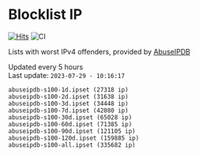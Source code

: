 # Blocklist IP

[![Hits](https://hits.seeyoufarm.com/api/count/incr/badge.svg?url=https%3A%2F%2Fgithub.com%2Fborestad%2Fblocklist-ip%2F&count_bg=%2379C83D&title_bg=%23555555&icon=&icon_color=%23E7E7E7&title=hits&edge_flat=false)](https://hits.seeyoufarm.com)  ![CI](https://img.shields.io/github/workflow/status/borestad/blocklist-ip/CI?style=flat-square)

Lists with worst IPv4 offenders, provided by [AbuseIPDB](https://www.abuseipdb.com/)

<!-- FOOTER-PLACEHOLDER -->
Updated every 5 hours<br>
Last update: `2023-07-29 - 10:16:17`
```
abuseipdb-s100-1d.ipset (27318 ip)
abuseipdb-s100-2d.ipset (31638 ip)
abuseipdb-s100-3d.ipset (34448 ip)
abuseipdb-s100-7d.ipset (42080 ip)
abuseipdb-s100-30d.ipset (65028 ip)
abuseipdb-s100-60d.ipset (71385 ip)
abuseipdb-s100-90d.ipset (121105 ip)
abuseipdb-s100-120d.ipset (159885 ip)
abuseipdb-s100-all.ipset (335682 ip)
```

